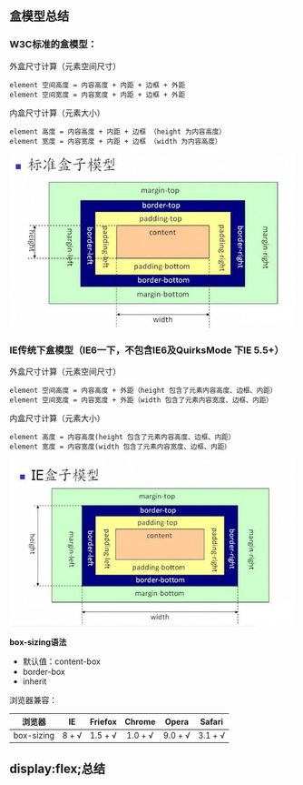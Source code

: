 ## 盒模型总结

### W3C标准的盒模型：

外盒尺寸计算（元素空间尺寸）

	element 空间高度 = 内容高度 + 内距 + 边框 + 外距
	element 空间宽度 = 内容宽度 + 内距 + 边框 + 外距

内盒尺寸计算（元素大小）

	element 高度 = 内容高度 + 内距 + 边框 （height 为内容高度）
	element 宽度 = 内容宽度 + 内距 + 边框 （width 为内容高度）

![W3C标准的盒模型图](./images/w3c盒子.JPG)

### IE传统下盒模型（IE6一下，不包含IE6及QuirksMode 下IE 5.5+）

外盒尺寸计算（元素空间尺寸）
	
	element 空间高度 = 内容高度 + 外距（height 包含了元素内容高度、边框、内距）
	element 空间宽度 = 内容宽度 + 外距（width 包含了元素内容宽度、边框、内距）
	
内盒尺寸计算（元素大小）

	element 高度 = 内容高度(height 包含了元素内容高度、边框、内距）
	element 宽度 = 内容宽度(width 包含了元素内容宽度、边框、内距）
	
![IE盒子模型图](./images/IE盒子模型.JPG)

**box-sizing语法**

* 默认值：content-box  
* border-box
* inherit


浏览器兼容：

| 浏览器     | IE     | Friefox   | Chrome  | Opera  |Safari  |
| :-------: |:------:|:---------:|:-------:|:------:|:------:|
| box-sizing| 8 + √  | 1.5 + √   |1.0 + √  | 9.0 + √| 3.1 + √|



## display:flex;总结



